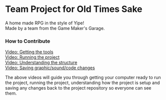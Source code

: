 # Team Project for Old Times Sake
A home made RPG in the style of Yipe!  
Made by a team from the Game Maker's Garage.

### How to Contribute
[Video: Getting the tools]()  
[Video: Running the project]()  
[Video: Understanding the structure]()  
[Video: Saving graphic/sound/code changes]()

The above videos will guide you through getting your computer ready to run the project, running the project, understanding how the project is setup and saving any changes back to the project repository so everyone can see them.